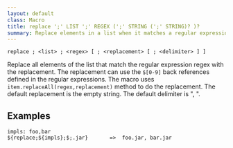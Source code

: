 ```yaml
---
layout: default
class: Macro
title: replace ';' LIST ';' REGEX (';' STRING (';' STRING)? )?
summary: Replace elements in a list when it matches a regular expression
---
```


    replace ; <list> ; <regex> [ ; <replacement> [ ; <delimiter> ] ]

Replace all elements of the list that match the regular expression regex with the replacement. The replacement can use the `$[0-9]` back references defined in the regular expressions. The macro uses `item.replaceAll(regex,replacement)` method to do the replacement. The default replacement is the empty string. The default delimiter is ", ".

## Examples

    impls: foo,bar
    ${replace;${impls};$;.jar}       =>  foo.jar, bar.jar
